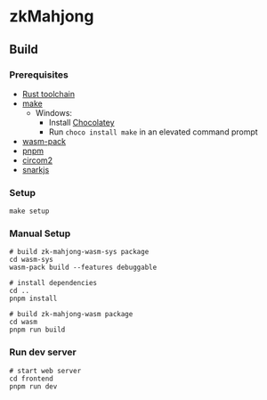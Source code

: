 # zkMahjong


## Build

### Prerequisites

- [Rust toolchain](https://www.rust-lang.org/tools/install)
- [make](https://www.gnu.org/software/make/#download)
  - Windows: 
    - Install [Chocolatey](https://chocolatey.org/install)
    - Run `choco install make` in an elevated command prompt
- [wasm-pack](https://rustwasm.github.io/wasm-pack/installer/)
- [pnpm](https://pnpm.js.org/en/installation)
- [circom2](https://docs.circom.io/getting-started/installation/)
- [snarkjs](https://github.com/iden3/snarkjs#install-snarkjs)

### Setup

```
make setup
```

### Manual Setup

```
# build zk-mahjong-wasm-sys package
cd wasm-sys
wasm-pack build --features debuggable

# install dependencies
cd ..
pnpm install

# build zk-mahjong-wasm package
cd wasm
pnpm run build
```

### Run dev server

```
# start web server
cd frontend
pnpm run dev
```